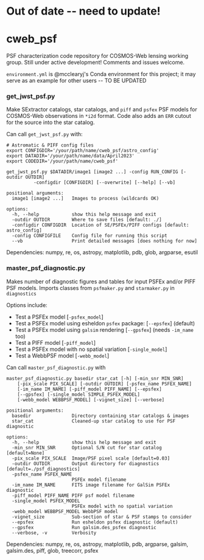 #####
# Out of date -- need to update!
####

# cweb_psf

PSF characterization code repository for COSMOS-Web lensing working group.
Still under active development! Comments and issues welcome. 

`environment.yml` is @mcclearyj's Conda environment for this project; it may
serve as an example for other users -- TO BE UPDATED

### get_jwst_psf.py ###

Make SExtractor catalogs, star catalogs, and `piff` and `psfex` PSF models for
COSMOS-Web observations in `*i2d` format. Code also adds an `ERR` cutout for
the source into  the star catalog.

Can call `get_jwst_psf.py` with:
```
# Astromatic & PIFF config files
export CONFIGDIR='/your/path/name/cweb_psf/astro_config'
export DATADIR='/your/path/name/data/April2023'
export CODEDIR='/your/path/name/cweb_psf'

get_jwst_psf.py $DATADIR/image1 [image2 ...] -config RUN_CONFIG [-outdir OUTDIR]
          -configdir [CONFIGDIR] [--overwrite] [--help] [--vb]

positional arguments:
  image1 [image2 ...]   Images to process (wildcards OK)

options:
  -h, --help            show this help message and exit
  -outdir OUTDIR        Where to save files [default: ./]
  -configdir CONFIGDIR  Location of SE/PSFEx/PIFF configs [default: astro_config]
  -config CONFIGFILE    Config file for running this script
  --vb                  Print detailed messages [does nothing for now]
```
Dependencies:
numpy, re, os, astropy, matplotlib, pdb, glob, argparse, esutil

### master_psf_diagnostic.py ###

Makes number of diagnostic figures and tables for input PSFEx and/or PIFF PSF models.
Imports classes from `psfmaker.py` and `starmaker.py` in `diagnostics`

Options include:
- Test a PSFEx model [`-psfex_model`]
- Test a PSFEx model using esheldon `psfex` package: [`--epsfex`] (default)
- Test a PSFEx model using `galsim` rendering [`--gpsfex`] (needs `-im_name` too)
- Test a PIFF model [`-piff_model`]
- Test a PSFEx model with no spatial variation [`-single_model`]
- Test a WebbPSF model [`-webb_model`]

Can call `master_psf_diagnostic.py` with

```
master_psf_diagnostic.py basedir star_cat [-h] [-min_snr MIN_SNR]
    [-pix_scale PIX_SCALE] [-outdir OUTDIR] [-psfex_name PSFEX_NAME]
    [-im_name IM_NAME] [-piff_model PIFF_NAME] [--epsfex]
    [--gpsfex] [-single_model SIMPLE_PSFEX_MODEL]
    [-webb_model WEBBPSF_MODEL] [-vignet_size] [--verbose]

positional arguments:
  basedir               Directory containing star catalogs & images
  star_cat              Cleaned-up star catalog to use for PSF diagnostic

options:
  -h, --help            show this help message and exit
  -min_snr MIN_SNR      Optional S/N cut for star catalog [default=None]
  -pix_scale PIX_SCALE  Image/PSF pixel scale [default=0.03]
  -outdir OUTDIR        Output directory for diagnostics [default=./psf_diagnostics]
  -psfex_name PSFEX_NAME
                        PSFEx model filename
  -im_name IM_NAME      FITS image filename for GalSim PSFEx diagnostic
  -piff_model PIFF_NAME PIFF psf model filename
  -single_model PSFEX_MODEL
                        PSFEx model with no spatial variation
  -webb_model WEBBPSF_MODEL WebbPSF model
  -vignet_size          Sub-section of star & PSF stamps to consider
  --epsfex              Run esheldon psfex diagnostic (default)
  --gpsfex              Run galsim.des_psfex diagnostic
  --verbose, -v         Verbosity

```
Dependencies:
  numpy, re, os, astropy, matplotlib, pdb, argparse, galsim, galsim.des, piff, glob, treecorr, psfex
